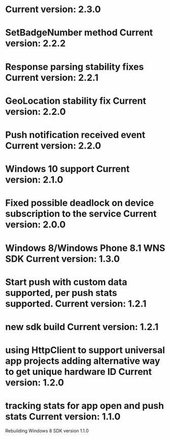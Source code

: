 Current version: 2.3.0 
========================= 
SetBadgeNumber method 
Current version: 2.2.2 
========================= 
Response parsing stability fixes 
Current version: 2.2.1 
========================= 
GeoLocation stability fix 
Current version: 2.2.0
=========================
Push notification received event
Current version: 2.2.0
=========================
Windows 10 support
Current version: 2.1.0
=========================
Fixed possible deadlock on device subscription to the service
Current version: 2.0.0
=========================
Windows 8/Windows Phone 8.1 WNS SDK
Current version: 1.3.0
=========================
Start push with custom data supported, per push stats supported.
Current version: 1.2.1
=========================
new sdk build
Current version: 1.2.1
=========================
using HttpClient to support universal app projects
adding alternative way to get unique hardware ID
Current version: 1.2.0
=========================
tracking stats for app open and push stats
Current version: 1.1.0
=========================
Rebuilding Windows 8 SDK version 1.1.0

